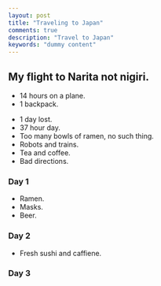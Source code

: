 ```yaml
---
layout: post
title: "Traveling to Japan"
comments: true
description: "Travel to Japan"
keywords: "dummy content"
---
```


## My flight to Narita not nigiri.
- 14 hours on a plane.
- 1 backpack.
* 1 day lost.
* 37 hour day.
* Too many bowls of ramen, no such thing.
* Robots and trains.
* Tea and coffee.
* Bad directions.

### Day 1
* Ramen.
* Masks.
* Beer.

### Day 2
* Fresh sushi and caffiene.

### Day 3
